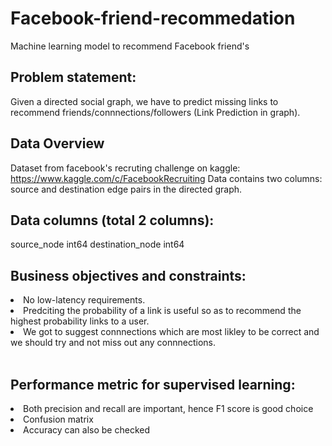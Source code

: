 # Facebook-friend-recommedation
Machine learning model to recommend Facebook friend's

## Problem statement:
Given a directed social graph, we have to predict missing links to recommend friends/connnections/followers (Link Prediction in graph).

## Data Overview
Dataset from facebook's recruting challenge on kaggle: https://www.kaggle.com/c/FacebookRecruiting
Data contains two columns: source and destination edge pairs in the directed graph.

## Data columns (total 2 columns):
source_node int64
destination_node int64

## Business objectives and constraints:
<li>No low-latency requirements.</li>
<li>Predciting the probability of a link is useful so as to recommend the highest probability links to a user.</li>
<li>We got to suggest connnections which are most likley to be correct and we should try and not miss out any connnections.</li><br>

## Performance metric for supervised learning:
<li>Both precision and recall are important, hence F1 score is good choice </li>
<li>Confusion matrix </li>
<li>Accuracy can also be checked </li>
